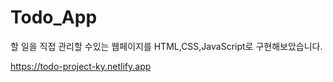 # Todo_App

할 일을 직접 관리할 수있는 웹페이지를 HTML,CSS,JavaScript로 구현해보았습니다.

https://todo-project-ky.netlify.app
